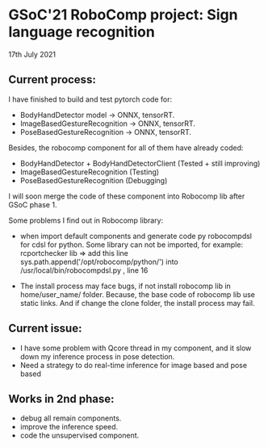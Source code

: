 # GSoC'21 RoboComp project: Sign language recognition

17th July 2021

## Current process:
I have finished to build and test pytorch code for:
+ BodyHandDetector model -> ONNX, tensorRT.
+ ImageBasedGestureRecognition -> ONNX, tensorRT.
+ PoseBasedGestureRecognition -> ONNX, tensorRT.

Besides, the robocomp component for all of them have already coded:
+ BodyHandDetector + BodyHandDetectorClient (Tested + still improving)
+ ImageBasedGestureRecognition (Testing)
+ PoseBasedGestureRecognition (Debugging)

I will soon merge the code of these component into Robocomp lib after GSoC phase 1.

Some problems I find out in Robocomp library:
+ when import default components and generate code py robocompdsl for cdsl for python.
Some library can not be imported, for example: rcportchecker lib
  => add this line sys.path.append('/opt/robocomp/python/') into /usr/local/bin/robocompdsl.py , line 16
  
+ The install process may face bugs, if not install robocomp lib in home/user_name/ folder. Because, the base code of 
  robocomp lib use static links. And if change the clone folder, the install process may fail.

  
## Current issue:
+ I have some problem with Qcore thread in my component, and it slow down my inference process in pose detection.
+ Need a strategy to do real-time inference for image based and pose based


## Works in 2nd phase:
+ debug all remain components. 
+ improve the inference speed. 
+ code the unsupervised component.

